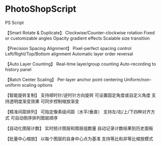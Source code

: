 # PhotoShopScript
PS Script 

【Smart Rotate & Duplicate】
Clockwise/Counter-clockwise rotation
Fixed or customizable angles
Opacity gradient effects
Scalable size transition

【Precision Spacing Alignment】
Pixel-perfect spacing control
Left/Right/Top/Bottom alignment
Automatic layer order reversal

【Auto Layer Counting】
Real-time layer/group counting
Auto-recording to history panel

【Batch Center Scaling】
Per-layer anchor point centering
Uniform/non-uniform scaling options

【智能旋转复制】
支持顺时针/逆时针方向旋转
可设置固定角度或自定义角度
支持透明度渐变效果
可同步控制缩放渐变

【精准间距排列】
可指定像素级间距（水平/垂直）
支持左/右/上/下四种对齐方式
可自动倒序排列图层顺序

【自动化图层计数】
实时统计图层和图层组数量
自动记录计数结果到历史面板

【批量中心缩放】
以每个图层的自身中心点为基准
支持等比和非等比缩放模式

